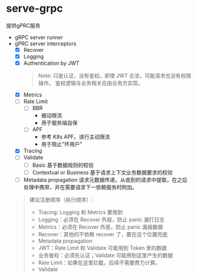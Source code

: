 serve-grpc
===
提供gPRC服务

* gRPC server runner
* gPRC server interceptors
    * [x] Recover
    * [x] Logging
    * [X] Authentication by JWT
      > Note: 只是认证，没有鉴权。即使 JWT 合法，可能请求也没有权限操作。
      > 鉴权逻辑与业务相关应由业务方实现。
    * [x] Metrics
    * [ ] Rate Limit
        * [ ] BBR
            * 被动限流
            * 用于服务端自保
        * [ ] APF
            * 参考 K8s APF。进行主动限流
            * 用于阻止"坏用户"
    * [x] Tracing
    * [ ] Validate
        * [ ] Basic 基于数据规则的校验
        * [ ] Contextual or Business 基于请求上下文业务数据要求的校验
    * [ ] Metadata propagation
      请求元数据传递，从收到的请求中提取，在之后处理中携带，并在需要请求下一依赖服务时附加。
  > 建议注册顺序（执行顺序）：
  > * Tracing: Logging 和 Metrics 要用到
  > * Logging：必须在 Recover 外层，防止 panic 漏打日志
  > * Metrics：必须在 Recover 外层，防止 panic 漏报数据
  > * Recover：其他的不依赖 recover 了，要在这个位置兜底
  > * Metadata propagation
  > * JWT：Rate Limit 和 Validate 可能用到 Token 里的数据
  > * 业务鉴权：必须先认证；Validate 可能用到这里产生的数据
  > * Rate Limit：如果在这里拦截，后续不需要费力计算。
  > * Validate